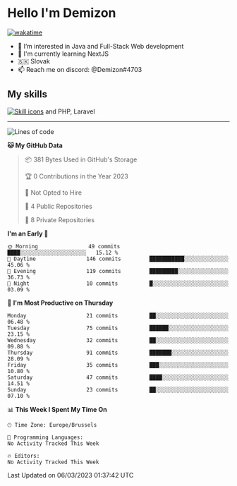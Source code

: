 # Hello I'm Demizon
[![wakatime](https://wakatime.com/badge/user/6ad1949f-d6d7-44f9-9eee-c35e54cc499b.svg)](https://wakatime.com/@6ad1949f-d6d7-44f9-9eee-c35e54cc499b)
- 👀 I’m interested in Java and Full-Stack Web development
- 🌱 I'm currently learning NextJS
- 🇸🇰 Slovak
- 📫 Reach me on discord: @Demizon#4703

## My skills
[![Skill icons](https://skillicons.dev/icons?i=java,js,ts,html,css,react,py,git,docker,linux,mysql,mongo&theme=dark)](https://github.com/Demizon3433) and PHP, Laravel

---

<!--START_SECTION:waka-->
![Lines of code](https://img.shields.io/badge/From%20Hello%20World%20I%27ve%20Written-49.1%20thousand%20lines%20of%20code-blue)

**🐱 My GitHub Data** 

> 📦 381 Bytes Used in GitHub's Storage 
 > 
> 🏆 0 Contributions in the Year 2023
 > 
> 🚫 Not Opted to Hire
 > 
> 📜 4 Public Repositories 
 > 
> 🔑 8 Private Repositories 
 > 
**I'm an Early 🐤** 

```text
🌞 Morning                49 commits          ████░░░░░░░░░░░░░░░░░░░░░   15.12 % 
🌆 Daytime                146 commits         ███████████░░░░░░░░░░░░░░   45.06 % 
🌃 Evening                119 commits         █████████░░░░░░░░░░░░░░░░   36.73 % 
🌙 Night                  10 commits          █░░░░░░░░░░░░░░░░░░░░░░░░   03.09 % 
```
📅 **I'm Most Productive on Thursday** 

```text
Monday                   21 commits          ██░░░░░░░░░░░░░░░░░░░░░░░   06.48 % 
Tuesday                  75 commits          ██████░░░░░░░░░░░░░░░░░░░   23.15 % 
Wednesday                32 commits          ██░░░░░░░░░░░░░░░░░░░░░░░   09.88 % 
Thursday                 91 commits          ███████░░░░░░░░░░░░░░░░░░   28.09 % 
Friday                   35 commits          ███░░░░░░░░░░░░░░░░░░░░░░   10.80 % 
Saturday                 47 commits          ████░░░░░░░░░░░░░░░░░░░░░   14.51 % 
Sunday                   23 commits          ██░░░░░░░░░░░░░░░░░░░░░░░   07.10 % 
```


📊 **This Week I Spent My Time On** 

```text
🕑︎ Time Zone: Europe/Brussels

💬 Programming Languages: 
No Activity Tracked This Week

🔥 Editors: 
No Activity Tracked This Week
```


 Last Updated on 06/03/2023 01:37:42 UTC
<!--END_SECTION:waka-->

